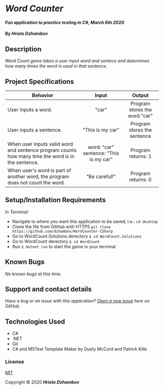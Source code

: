 # _Word Counter_

#### _Fun application to practice testing in C#, March 6th 2020_

#### By _**Hristo Dzhambov**_

## Description
 _Word Count game takes a user input word and sentece and determines how many times the word is used in that sentence._


## Project Specifications

| Behavior | Input | Output |
|---|:---:|:---:|
|User inputs a word.|"car"|Program stores the word "car"|
|User inputs a sentence.|"This is my car"|Program stores the sentence|
|When user inputs valid word and sentence program counts how many time the word is in the sentence.|word: "car" sentence: "This is my car" |Program returns: 1|
|When user's word is part of another word, the program does not count the word.| "Be careful!" | Program returns: 0 | 

## Setup/Installation Requirements



_In Terminal:_

* Navigate to where you want this application to be saved, i.e.:
```cd desktop```
* Clone the file from GitHub with HTTPS
```git clone https://github.com/dzhambov/WordCounter-CSharp```
* Go to WordCount.Solutions derectory ```$ cd WordCount.Solutions```
* Go to WordCount derectory ```$ cd WordCount```
* Run ```$ dotnet run``` to start the game in your terminal


## Known Bugs

_No known bugs at this time._

## Support and contact details

_Have a bug or an issue with this application? [Open a new issue](https://github.com/dzhambov/WordCounter-CSharp) here on GitHub._

## Technologies Used

* C#
* .NET
* Git
* C# and MSTest Template Maker by Dusty McCord and Patrick Kille
### License

[MIT](https://choosealicense.com/licenses/mit/)

Copyright &copy; 2020 **_Hristo Dzhambov_**